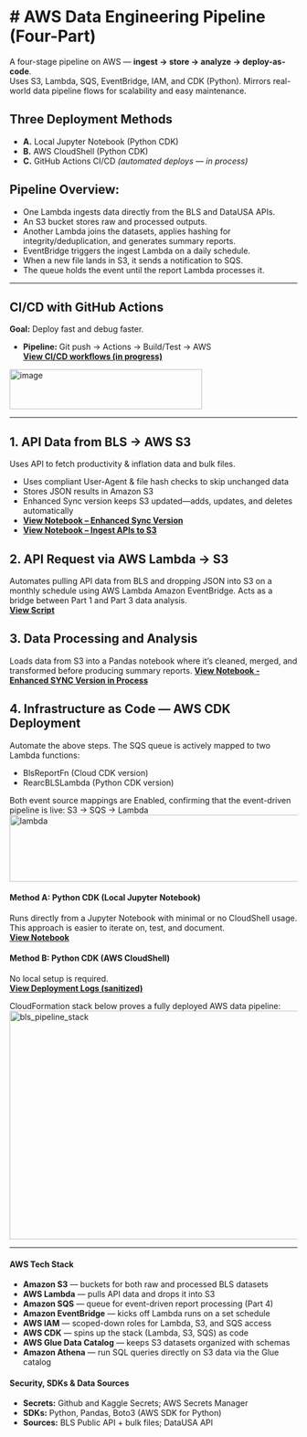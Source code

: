 # # AWS Data Engineering Pipeline (Four-Part) 
A four-stage pipeline on AWS — **ingest → store → analyze → deploy-as-code**.  
Uses S3, Lambda, SQS, EventBridge, IAM, and CDK (Python). Mirrors real-world data pipeline flows for scalability and easy maintenance.  

## Three Deployment Methods
- **A.** Local Jupyter Notebook (Python CDK)
- **B.** AWS CloudShell (Python CDK)  
- **C.** GitHub Actions CI/CD *(automated deploys — in process)*

## Pipeline Overview:
- One Lambda ingests data directly from the BLS and DataUSA APIs.  
- An S3 bucket stores raw and processed outputs.  
- Another Lambda joins the datasets, applies hashing for integrity/deduplication, and generates summary reports.  
- EventBridge triggers the ingest Lambda on a daily schedule.  
- When a new file lands in S3, it sends a notification to SQS.  
- The queue holds the event until the report Lambda processes it.  

---

## CI/CD with GitHub Actions  
**Goal:** Deploy fast and debug faster.  
- **Pipeline:** Git push → Actions → Build/Test → AWS   
[**View CI/CD workflows (in progress)**](https://github.com/ScottySchmidt/AWS_DataEngineer_API)
<img width="337" height="70" alt="image" src="https://github.com/user-attachments/assets/fd656576-0b56-490c-b159-1caab543429e" />

---

## 1. API Data from BLS → AWS S3  
Uses API to fetch productivity & inflation data and bulk files.  
- Uses compliant User-Agent & file hash checks to skip unchanged data  
- Stores JSON results in Amazon S3
- Enhanced Sync version keeps S3 updated—adds, updates, and deletes automatically
- **[View Notebook – Enhanced Sync Version](https://github.com/ScottySchmidt/AWS_DataEngineer_API/blob/main/01-ingest-api-sync.ipynb)**
- **[View Notebook – Ingest APIs to S3](https://github.com/ScottySchmidt/AWS_DataEngineer_API/blob/main/01-ingest-apis-to-s3.ipynb)**  

## 2. **API Request via AWS Lambda → S3**  
   Automates pulling API data from BLS and dropping JSON into S3 on a monthly schedule using AWS Lambda Amazon EventBridge. 
   Acts as a bridge between Part 1 and Part 3 data analysis.  
   **[View Script](https://github.com/ScottySchmidt/AWS_DataEngineer_API/blob/main/02-api-lambda-s3.py)**

## 3. **Data Processing and Analysis**  
   Loads data from S3 into a Pandas notebook where it’s cleaned, merged, and transformed before producing summary reports. 
   **[View Notebook - Enhanced SYNC Version in Process]([https://github.com/ScottySchmidt/AWS_DataEngineer_API/blob/main/03-data-analytics-reports.ipynb](https://github.com/ScottySchmidt/AWS_DataEngineer_API/blob/main/03-analytics-sync-reports.ipynb))**

## 4. **Infrastructure as Code — AWS CDK Deployment**
Automate the above steps. The SQS queue is actively mapped to two Lambda functions:  
- BlsReportFn (Cloud CDK version)  
- RearcBLSLambda (Python CDK version)  

Both event source mappings are Enabled, confirming that the event-driven pipeline is live: S3 → SQS → Lambda
<img width="833" height="117" alt="lambda" src="https://github.com/user-attachments/assets/8e1d245a-f54b-4a60-bd92-769eb512a110" />

   #### Method A: Python CDK (Local Jupyter Notebook)
   Runs directly from a Jupyter Notebook with minimal or no CloudShell usage.  
   This approach is easier to iterate on, test, and document.  
   **[View Notebook](https://github.com/ScottySchmidt/AWS_DataEngineer_API/blob/main/04-cdk-iac-python-local.ipynb)**
   
   #### Method B: Python CDK (AWS CloudShell)
   No local setup is required.  
   **[View Deployment Logs (sanitized)](https://github.com/ScottySchmidt/AWS_DataEngineer_API/tree/main/docs/part4)**
   
   CloudFormation stack below proves a fully deployed AWS data pipeline:  
   <img width="600" height="400" alt="bls_pipeline_stack" src="https://github.com/user-attachments/assets/0540c36d-3b47-42f5-98ea-a2a08e2436ed" />

---
#### AWS Tech Stack  
- **Amazon S3** — buckets for both raw and processed BLS datasets  
- **AWS Lambda** — pulls API data and drops it into S3  
- **Amazon SQS** — queue for event-driven report processing (Part 4)  
- **Amazon EventBridge** — kicks off Lambda runs on a set schedule  
- **AWS IAM** — scoped-down roles for Lambda, S3, and SQS access  
- **AWS CDK** — spins up the stack (Lambda, S3, SQS) as code  
- **AWS Glue Data Catalog** — keeps S3 datasets organized with schemas  
- **Amazon Athena** — run SQL queries directly on S3 data via the Glue catalog  

#### Security, SDKs & Data Sources
- **Secrets:** Github and Kaggle Secrets; AWS Secrets Manager
- **SDKs:** Python, Pandas, Boto3 (AWS SDK for Python)
- **Sources:** BLS Public API + bulk files; DataUSA API

